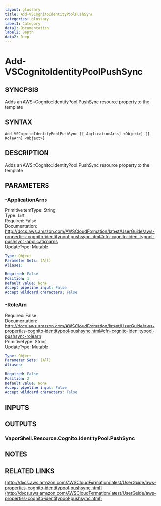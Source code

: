 ```yaml
---
layout: glossary
title: Add-VSCognitoIdentityPoolPushSync
categories: glossary
label1: Category
data1: Documentation
label2: Depth
data2: Deep
---
```


# Add-VSCognitoIdentityPoolPushSync

## SYNOPSIS
Adds an AWS::Cognito::IdentityPool.PushSync resource property to the template

## SYNTAX

```
Add-VSCognitoIdentityPoolPushSync [[-ApplicationArns] <Object>] [[-RoleArn] <Object>]
```

## DESCRIPTION
Adds an AWS::Cognito::IdentityPool.PushSync resource property to the template

## PARAMETERS

### -ApplicationArns
PrimitiveItemType: String    
Type: List    
Required: False    
Documentation: http://docs.aws.amazon.com/AWSCloudFormation/latest/UserGuide/aws-properties-cognito-identitypool-pushsync.html#cfn-cognito-identitypool-pushsync-applicationarns    
UpdateType: Mutable

```yaml
Type: Object
Parameter Sets: (All)
Aliases: 

Required: False
Position: 1
Default value: None
Accept pipeline input: False
Accept wildcard characters: False
```

### -RoleArn
Required: False    
Documentation: http://docs.aws.amazon.com/AWSCloudFormation/latest/UserGuide/aws-properties-cognito-identitypool-pushsync.html#cfn-cognito-identitypool-pushsync-rolearn    
PrimitiveType: String    
UpdateType: Mutable

```yaml
Type: Object
Parameter Sets: (All)
Aliases: 

Required: False
Position: 2
Default value: None
Accept pipeline input: False
Accept wildcard characters: False
```

## INPUTS

## OUTPUTS

### VaporShell.Resource.Cognito.IdentityPool.PushSync

## NOTES

## RELATED LINKS

[http://docs.aws.amazon.com/AWSCloudFormation/latest/UserGuide/aws-properties-cognito-identitypool-pushsync.html](http://docs.aws.amazon.com/AWSCloudFormation/latest/UserGuide/aws-properties-cognito-identitypool-pushsync.html)

